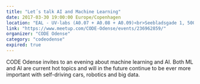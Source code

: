 ```yaml
---
title: "Let´s talk AI and Machine Learning"
date: 2017-03-30 19:00:00 Europe/Copenhagen
location: "EAL - UV-labs (A0.07 + A0.08 + A0.09)<br>Seebladsgade 1, 5000 Odense C"
link: "https://www.meetup.com/CODE-Odense/events/236962859/"
organizer: "CODE Odense"
category: "codeodense"
expired: true
---
```

CODE Odense invites to an evening about machine learning and AI. Both ML and AI are current hot topics and will in the future continue to be ever more important with self-driving cars, robotics and big data.
